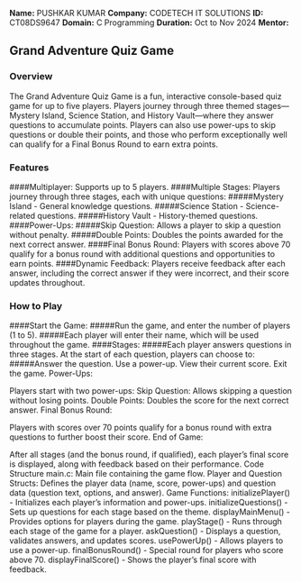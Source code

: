 **Name:** PUSHKAR KUMAR
**Company:** CODETECH IT SOLUTIONS
**ID:** CT08DS9647
**Domain:** C Programming
**Duration:** Oct to Nov 2024
**Mentor:** 





## Grand Adventure Quiz Game
### Overview
The Grand Adventure Quiz Game is a fun, interactive console-based quiz game for up to five players. Players journey through three themed stages—Mystery Island, Science Station, and History Vault—where they answer questions to accumulate points. Players can also use power-ups to skip questions or double their points, and those who perform exceptionally well can qualify for a Final Bonus Round to earn extra points.

### Features
####Multiplayer: Supports up to 5 players.
####Multiple Stages: Players journey through three stages, each with unique questions:
#####Mystery Island - General knowledge questions.
#####Science Station - Science-related questions.
#####History Vault - History-themed questions.
####Power-Ups:
#####Skip Question: Allows a player to skip a question without penalty.
#####Double Points: Doubles the points awarded for the next correct answer.
####Final Bonus Round: Players with scores above 70 qualify for a bonus round with additional questions and opportunities to earn points.
####Dynamic Feedback: Players receive feedback after each answer, including the correct answer if they were incorrect, and their score updates throughout.

### How to Play
####Start the Game:
#####Run the game, and enter the number of players (1 to 5).
#####Each player will enter their name, which will be used throughout the game.
####Stages:
#####Each player answers questions in three stages. At the start of each question, players can choose to:
#####Answer the question.
Use a power-up.
View their current score.
Exit the game.
Power-Ups:

Players start with two power-ups:
Skip Question: Allows skipping a question without losing points.
Double Points: Doubles the score for the next correct answer.
Final Bonus Round:

Players with scores over 70 points qualify for a bonus round with extra questions to further boost their score.
End of Game:

After all stages (and the bonus round, if qualified), each player’s final score is displayed, along with feedback based on their performance.
Code Structure
main.c: Main file containing the game flow.
Player and Question Structs: Defines the player data (name, score, power-ups) and question data (question text, options, and answer).
Game Functions:
initializePlayer() - Initializes each player’s information and power-ups.
initializeQuestions() - Sets up questions for each stage based on the theme.
displayMainMenu() - Provides options for players during the game.
playStage() - Runs through each stage of the game for a player.
askQuestion() - Displays a question, validates answers, and updates scores.
usePowerUp() - Allows players to use a power-up.
finalBonusRound() - Special round for players who score above 70.
displayFinalScore() - Shows the player’s final score with feedback.
